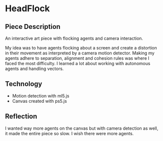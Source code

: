 # HeadFlock

## Piece Description

An interactive art piece with flocking agents and camera interaction.

My idea was to have agents flocking about a screen and create a distortion in their movement as interpreted by a camera motion detector. Making my agents adhere to separation, alignment and cohesion rules was where I faced the most difficulty. I learned a lot about working with autonomous agents and handling vectors.

## Technology

- Motion detection with ml5.js
- Canvas created with ps5.js

## Reflection

I wanted way more agents on the canvas but with camera detection as well, it made the entire piece so slow. I wish there were more agents.
